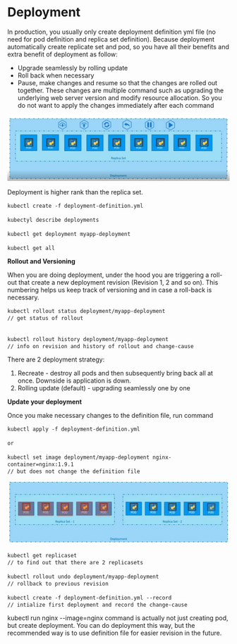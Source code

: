 # Deployment

In production,  you usually only create deployment definition yml file \(no need for pod definition and replica set definition\). Because deployment automatically create replicate set and pod, so you have all their benefits and extra benefit of deployment as follow:

* Upgrade seamlessly by rolling update
* Roll back when necessary
* Pause, make changes and resume so that the changes are rolled out together. These changes are multiple command such as upgrading the underlying web server version and modify resource allocation. So you do not want to apply the changes immediately after each command

![](../../.gitbook/assets/2%20%286%29.png)

Deployment is higher rank than the replica set.

```text
kubectl create -f deployment-definition.yml

kubectyl describe deployments

kubectl get deployment myapp-deployment

kubectl get all
```

**Rollout and Versioning**

When you are doing deployment, under the hood you are triggering a roll-out that create a new deployment revision \(Revision 1, 2 and so on\). This numbering helps us keep track of versioning and in case a roll-back is necessary. 

```text
kubectl rollout status deployment/myapp-deployment
// get status of rollout 


kubectl rollout history deployment/myapp-deployment
// info on revision and history of rollout and change-cause
```

There are 2 deployment strategy:

1. Recreate - destroy all pods and then subsequently bring back all at once. Downside is application is down.
2. Rolling update \(default\) - upgrading seamlessly one by one

**Update your deployment** 

Once you make necessary changes to the definition file, run command

```text
kubectl apply -f deployment-definition.yml 

or

kubectl set image deployment/myapp-deployment nginx-container=nginx:1.9.1
// but does not change the definition file
```

![Under the hood, upgrade is creating another replica set and replacing the pod one by one](../../.gitbook/assets/1%20%286%29.png)

```text
kubectl get replicaset
// to find out that there are 2 replicasets

kubectl rollout undo deployment/myapp-deployment
// rollback to previous revision

kubectl create -f deployment-definition.yml --record
// intialize first deployment and record the change-cause
```

kubectl run nginx --image=nginx command is actually not just creating pod, but create deployment. You can do deployment this way, but the recommended way is to use definition file for easier revision in the future.

